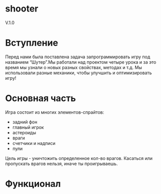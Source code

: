 # shooter
V.1.0
#  Вступление
  Перед нами была поставлена задача запрограммировать игру под названием “Шутер”.Мы работали над проектом четыре урока и за это время мы узнали о новых разных  свойствах, методах и т.д. Мы использовали разные механики, чтобы улучшить и оптимизировать игру!
#  Основная часть
  Игра состоит из многих элементов-спрайтов:
  * задний фон
  * главный игрок
  * астероиды
  * враги
  * счетчики и надписи
  * пули
  
 Цель игры - уничтожить определенное кол-во врагов. Касаться или пропускать врагов нельзя, иначе ты проигрываешь. 
#  Функционал 
